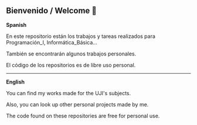 ## Bienvenido / Welcome :wave:

**Spanish**

En este repositorio están los trabajos y tareas realizados para Programación_I, Informática_Básica...

También se encontrarán algunos trabajos personales.

El código de los repositorios es de libre uso personal.

--- 

**English**

You can find my works made for the UJI's subjects.

Also, you can look up other personal projects made by me.

The code found on these repositories are free for personal use. 
